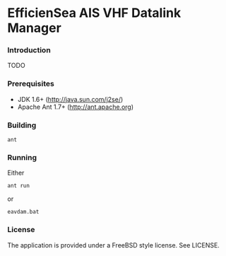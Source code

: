 EfficienSea AIS VHF Datalink Manager 
====================================

### Introduction ###

TODO

### Prerequisites ###

* JDK 1.6+ (http://java.sun.com/j2se/)
* Apache Ant 1.7+ (http://ant.apache.org)

### Building ###

	ant
	
### Running ###

Either

	ant run
	
or

	eavdam.bat
	

### License ###

The application is provided under a FreeBSD style license. See LICENSE.
